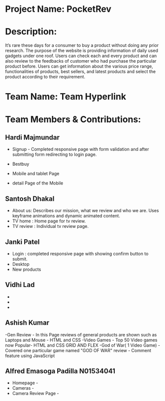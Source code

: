 # Project Name: PocketRev

# Description: 
It’s rare these days for a consumer to buy a product without doing any prior research. The purpose of the website is providing information of daily used gadgets under one roof. Users can check each and every product and can also review to the feedbacks of customer who had purchase the particular product before. Users can get information about the various price range, functionalities of products, best sellers, and latest products and select the product according to their requirement.

# Team Name: Team Hyperlink

# Team Members & Contributions:

## Hardi Majmundar

- Signup - Completed responsive page with form validation and after submitting form redirecting to login page.

- Bestbuy
- Mobile and tablet Page
- detail Page of the Mobile

## Santosh Dhakal

- About us: Describes our mission, what we review and who we are. Uses keyframe animations and dynamic animated content. 
- TV home : Home page for tv review.
- TV review : Individual tv review page.

## Janki Patel

- Login : completed responsive page with showing confirm button to submit.
- Desktop
- New products

## Vidhi Lad

-
-
-

## Ashish Kumar
-Gen Review - In this Page reviews of general products are shown such as Laptops and Mouse - HTML and CSS
-Video Games - Top 50 Video games now Popular-  HTML and CSS GRID AND FLEX
-God of War( 1 Video Game) -Covered one particular game named "GOD OF WAR" review - Comment feature using JavaScript

## Alfred Emasoga Padilla N01534041

- Homepage -
- Cameras -
- Camera Review Page -
